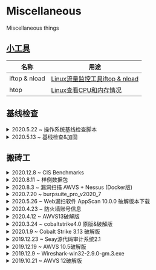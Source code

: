 # Miscellaneous
Miscellaneous things

## [小工具](https://github.com/starnightcyber/Miscellaneous/tree/master/tools)

| 名称 | 用途 |
| - | - |
| iftop & nload | [Linux流量监控工具iftop & nload](https://www.cnblogs.com/Hi-blog/p/linux-network-flow-iftop-and-nload.html) |
| htop | [Linux查看CPU和内存情况](https://www.cnblogs.com/Hi-blog/p/How-To-Check-CPU-And-Memory-On-CentOS7-Linux-System.html#autoid-0-3-1) |

## 基线检查
<details>
  <summary>2020.5.22 ~ 操作系统基线检查脚本</summary>
  目前在CentOS 7.6上进行测试，可以自主调整和更改：
  
  [baseline_os.sh](https://github.com/starnightcyber/Miscellaneous/blob/master/%E5%9F%BA%E7%BA%BF%E6%A3%80%E6%9F%A5%26%E5%8A%A0%E5%9B%BA/baseline_os.sh)

</details>

<details>
  <summary>2020.5.13 ~ 基线检查&加固</summary>

  * YDT 2700-2014 电信网和互联网安全防护基线配置要求及检测要求 数据库
  * YDT 2701-2014 电信网和互联网安全防护基线配置要求及检测要求 操作系统
  * YDT 2702-2014 电信网和互联网安全防护基线配置要求及检测要求 中间件
  * YDT 2703-2014 电信网和互联网安全防护基线配置要求及检测要求 web应用系统

</details>

## 搬砖工

<details>
  <summary>2020.12.8 ~ CIS Benchmarks </summary>
  CIS Benchmarks基线文档定义了操作系统、服务器软件、云供应商、移动设备、网络设备、桌面软件等的基础要求.
  
  [CIS Benchmark Download](https://downloads.cisecurity.org/#/) : https://downloads.cisecurity.org/#/
    
</details>

<details>
  <summary>2020.8.11 ~ 样例数据包 </summary>
  样例数据包下载站点：
  
    PacketLife:https://packetlife.net/captures/
  
    WireShark Sample Captures:https://wiki.wireshark.org/SampleCaptures

</details>

<details>
  <summary>2020.8.3 ~ 漏洞扫描 AWVS + Nessus (Docker版) </summary>
  
  原链：[漏洞扫描 AWVS + Nessus (Docker版)](https://blog.lfoder.cn/2020/06/04/%E6%BC%8F%E6%B4%9E%E6%89%AB%E6%8F%8F-AWVS-Nessus-Docker%E7%89%88/)
 
```  
  # 拉取镜像
  docker pull leishianquan/awvs-nessus:v1
  # 启动
  docker run -it -d -p 13443:3443 -p 8834:8834 leishianquan/awvs-nessus:v1
  # 查看容器
  docker ps –a
  # 启动容器
  docker start container-id
  # 进入容器
  docker exec –it container-id /bin/bash
  
  # 进入容器后，启动nessus
  /etc/init.d/nessusd start
  
  # 访问扫描器地址和账号密码
  Nessus:
  https://127.0.0.1:8834/#/
  account:leishi/leishianquan

  Awvs13:
  https://127.0.0.1:13443/
  account:admin@admin.com/Admin123
```

</details>


<details>
  <summary>2020.7.20 ~ burpsuite_pro_v2020_7 </summary>
 
  burpsuite_pro_v2020_7，破解使用请参考原链：https://segmentfault.com/a/1190000022141253 
  
  下载：[Burp_Suite_Pro_v2020.2_Loader_Keygen.zip](https://github.com/starnightcyber/Miscellaneous/releases/download/burpsuite_pro_v2020_7/Burp_Suite_Pro_v2020.2_Loader_Keygen.zip)
 
</details>

<details>
  <summary>2020.5.26 ~ Web漏扫软件 AppScan 10.0.0 破解版本下载</summary>
 
  Web漏扫软件 AppScan 10.0.0 [破解版本下载](https://mega.nz/file/bZdDVSoS#K0xDXmExFO73Kp2wzexuLDNHSwlWOlJPqJFdmdIge-o)
 
  安装破解步骤：
* 正常安装完成
* 用rcl_rational.dll替换安装目录下的对应文件;
* 在许可证管理中导入AppScanStandard.txt作为许可证;
  
  具体步骤：帮助》许可证》切换到IBM许可证》打开AppScan License Manager 》点击许可证配置》添加选中许可证文件AppScanStandard.txt即可。
 
</details>

<details>
  <summary>2020.4.23 ~ 防火墙账号信息</summary>
  常用防火墙设备的默认账号信息：
  
  [firewall-info](https://github.com/starnightcyber/Miscellaneous/tree/master/firewall-info)

</details>

<details>
  <summary>2020.4.12 ~ AWVS13破解版</summary>
  
  Awvs13破解版 Acunetix Web Vulnerability Scanner 13 cracked
  
  Release:
  https://github.com/starnightcyber/Miscellaneous/releases/tag/awvs13
  
  From:
  https://www.ddosi.com/b238/

破解方式：
```
wvsc.exe覆盖到“C:\Program Files (x86)\Acunetix\13.0.200205121\
license_info.json覆盖到“C:\ProgramData\Acunetix\shared\license”
```
  </details>

<details>
  <summary>2020.3.24 ~ cobaltstrike4.0 原版&破解版</summary>
  Release:
  https://github.com/starnightcyber/Miscellaneous/releases/tag/cobaltstrike4.0

  From:
  https://www.cnblogs.com/ssooking/p/12535998.html?from=timeline

  资料：[破解的cs4.0、cs4.0官方手册翻译和一些笔记](https://github.com/Snowming04/CobaltStrike4.0_related)
</details>

<details>
  <summary>2020.1.9 ~ Cobalt Strike 3.13 破解版</summary>
  Release:
  https://github.com/starnightcyber/Miscellaneous/releases/tag/Cobalt-Strike-3.13

  From:
  https://download.csdn.net/download/ws13129/11100785

</details>

<details>
  <summary>2019.12.23 ~ Seay源代码审计系统2.1</summary>
  Release:
  https://github.com/starnightcyber/Miscellaneous/releases/tag/seay2.1

  From: 
  https://github.com/f1tz/cnseay
</details>

<details>
  <summary>2019.12.19 ~ AWVS 10.5破解版</summary>
  Release:
  https://github.com/starnightcyber/Miscellaneous/releases/tag/awvs10.5

  From：
  https://www.52pojie.cn/thread-377625-1-1.html

  参考：[AWVS 10.5使用指南](https://www.cnblogs.com/Hi-blog/p/AWVS-User-Guide.html)
</details>

<details>
  <summary>2019.12.9 ~  Wireshark-win32-2.9.0-gm.3.exe</summary>
  Release:
  https://github.com/starnightcyber/Miscellaneous/releases/tag/Wireshark-win32-2.9.0
  
</details>

<details>
  <summary>2019.10.21 ~ AWVS 12破解版</summary>
  Release:
  https://github.com/starnightcyber/Miscellaneous/releases/tag/AWVS12
  
  参考：
  [AWVS12破解版的安装使用](https://www.cnblogs.com/Hi-blog/p/AWVS12.html)
</details>

